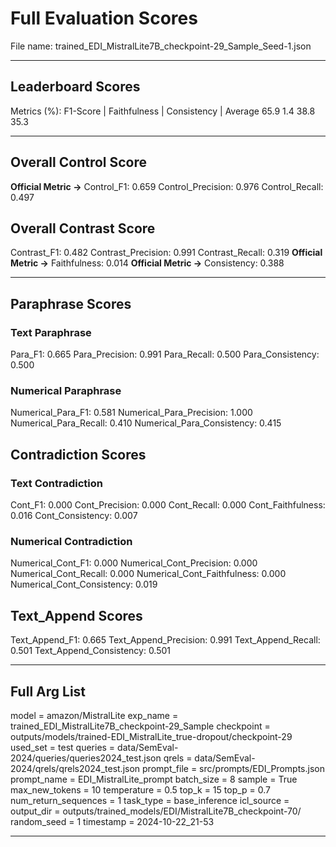 # Full Evaluation Scores

File name: trained_EDI_MistralLite7B_checkpoint-29_Sample_Seed-1.json


---

## Leaderboard Scores

Metrics (%): F1-Score | Faithfulness | Consistency | Average
                65.9        1.4          38.8        35.3

---

## Overall Control Score

**Official Metric ->** Control_F1: 0.659
Control_Precision: 0.976
Control_Recall: 0.497

## Overall Contrast Score

Contrast_F1: 0.482
Contrast_Precision: 0.991
Contrast_Recall: 0.319
**Official Metric ->** Faithfulness: 0.014
**Official Metric ->** Consistency: 0.388

---


## Paraphrase Scores


### Text Paraphrase

Para_F1: 0.665
Para_Precision: 0.991
Para_Recall: 0.500
Para_Consistency: 0.500


### Numerical Paraphrase

Numerical_Para_F1: 0.581
Numerical_Para_Precision: 1.000
Numerical_Para_Recall: 0.410
Numerical_Para_Consistency: 0.415


## Contradiction Scores


### Text Contradiction

Cont_F1: 0.000
Cont_Precision: 0.000
Cont_Recall: 0.000
Cont_Faithfulness: 0.016
Cont_Consistency: 0.007


### Numerical Contradiction

Numerical_Cont_F1: 0.000
Numerical_Cont_Precision: 0.000
Numerical_Cont_Recall: 0.000
Numerical_Cont_Faithfulness: 0.000
Numerical_Cont_Consistency: 0.019


## Text_Append Scores

Text_Append_F1: 0.665
Text_Append_Precision: 0.991
Text_Append_Recall: 0.501
Text_Append_Consistency: 0.501

---

## Full Arg List

model = amazon/MistralLite
exp_name = trained_EDI_MistralLite7B_checkpoint-29_Sample
checkpoint = outputs/models/trained-EDI_MistralLite_true-dropout/checkpoint-29
used_set = test
queries = data/SemEval-2024/queries/queries2024_test.json
qrels = data/SemEval-2024/qrels/qrels2024_test.json
prompt_file = src/prompts/EDI_Prompts.json
prompt_name = EDI_MistralLite_prompt
batch_size = 8
sample = True
max_new_tokens = 10
temperature = 0.5
top_k = 15
top_p = 0.7
num_return_sequences = 1
task_type = base_inference
icl_source = 
output_dir = outputs/trained_models/EDI/MistralLite7B_checkpoint-70/
random_seed = 1
timestamp = 2024-10-22_21-53

---

